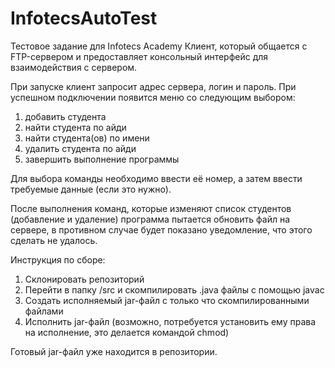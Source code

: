 # InfotecsAutoTest
Тестовое задание для Infotecs Academy
Клиент, который общается с FTP-сервером и предоставляет консольный интерфейс для взаимодействия с сервером.

При запуске клиент запросит адрес сервера, логин и пароль.
При успешном подключении появится меню со следующим выбором:
1. добавить студента
2. найти студента по айди
3. найти студента(ов) по имени
4. удалить студента по айди
5. завершить выполнение программы

Для выбора команды необходимо ввести её номер, а затем ввести требуемые данные (если это нужно).

После выполнения команд, которые изменяют список студентов (добавление и удаление) программа пытается обновить файл на сервере, в противном случае будет показано уведомление, что этого сделать не удалось.

Инструкция по сборе:
1. Склонировать репозиторий
2. Перейти в папку /src и скомпилировать .java файлы с помощью javac
3. Создать исполняемый jar-файл с только что скомпилированными файлами
4. Исполнить jar-файл (возможно, потребуется установить ему права на исполнение, это делается командой chmod)

Готовый jar-файл уже находится в репозитории.
